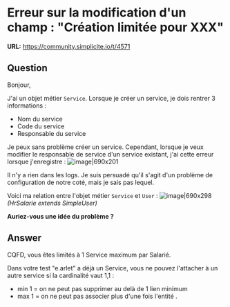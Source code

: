 # Erreur sur la modification d'un champ : "Création limitée pour XXX"

**URL:** https://community.simplicite.io/t/4571

## Question
Bonjour,

J'ai un objet métier `Service`. Lorsque je créer un service, je dois rentrer 3 informations :

* Nom du service
* Code du service
* Responsable du service

Je peux sans problème créer un service. Cependant, lorsque je veux modifier le responsable de service d'un service existant, j'ai cette erreur lorsque j'enregistre :
![image|690x201](upload://wCNDq7EmzRZfdf96yaFpHyC3lk8.png)

Il n'y a rien dans les logs.
Je suis persuadé qu'il s'agit d'un problème de configuration de notre coté, mais je sais pas lequel.

Voici ma relation entre l'objet métier `Service` et `User` :
![image|690x298](upload://g0Ul1JxotJwG7fNM6HbaPr8TWAZ.png)
*(HrSalarie extends SimpleUser)*

**Auriez-vous une idée du problème ?**

## Answer
CQFD, vous êtes limités à 1 Service maximum par Salarié.

Dans votre test "e.arlet" a déjà un Service, vous ne pouvez l'attacher à un autre service si la cardinalité vaut 1,1 :

- min 1 = on ne peut pas supprimer au delà de 1 lien minimum
- max 1 = on ne peut pas associer plus d'une fois l'entité
.
